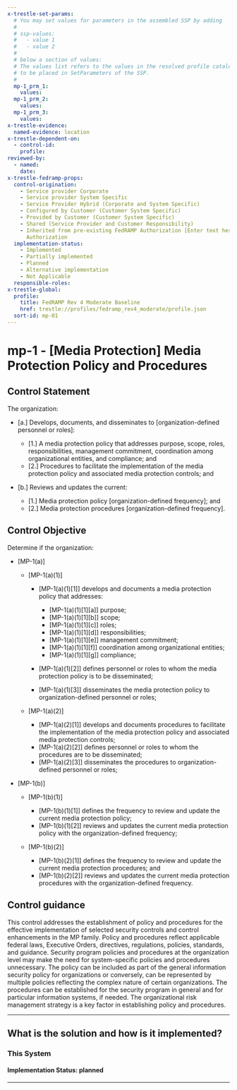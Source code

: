 ```yaml
---
x-trestle-set-params:
  # You may set values for parameters in the assembled SSP by adding
  #
  # ssp-values:
  #   - value 1
  #   - value 2
  #
  # below a section of values:
  # The values list refers to the values in the resolved profile catalog, and the ssp-values represent new values
  # to be placed in SetParameters of the SSP.
  #
  mp-1_prm_1:
    values:
  mp-1_prm_2:
    values:
  mp-1_prm_3:
    values:
x-trestle-evidence:
  named-evidence: location
x-trestle-dependent-on:
  - control-id:
    profile:
reviewed-by:
  - named:
    date:
x-trestle-fedramp-props:
  control-origination:
    - Service provider Corporate
    - Service provider System Specific
    - Service Provider Hybrid (Corporate and System Specific)
    - Configured by Customer (Customer System Specific)
    - Provided by Customer (Customer System Specific)
    - Shared (Service Provider and Customer Responsibility)
    - Inherited from pre-existing FedRAMP Authorization [Enter text here], Date of
      Authorization
  implementation-status:
    - Implemented
    - Partially implemented
    - Planned
    - Alternative implementation
    - Not Applicable
  responsible-roles:
x-trestle-global:
  profile:
    title: FedRAMP Rev 4 Moderate Baseline
    href: trestle://profiles/fedramp_rev4_moderate/profile.json
  sort-id: mp-01
---
```


# mp-1 - \[Media Protection\] Media Protection Policy and Procedures

## Control Statement

The organization:

- \[a.\] Develops, documents, and disseminates to [organization-defined personnel or roles]:

  - \[1.\] A media protection policy that addresses purpose, scope, roles, responsibilities, management commitment, coordination among organizational entities, and compliance; and
  - \[2.\] Procedures to facilitate the implementation of the media protection policy and associated media protection controls; and

- \[b.\] Reviews and updates the current:

  - \[1.\] Media protection policy [organization-defined frequency]; and
  - \[2.\] Media protection procedures [organization-defined frequency].

## Control Objective

Determine if the organization:

- \[MP-1(a)\]

  - \[MP-1(a)(1)\]

    - \[MP-1(a)(1)[1]\] develops and documents a media protection policy that addresses:

      - \[MP-1(a)(1)[1][a]\] purpose;
      - \[MP-1(a)(1)[1][b]\] scope;
      - \[MP-1(a)(1)[1][c]\] roles;
      - \[MP-1(a)(1)[1][d]\] responsibilities;
      - \[MP-1(a)(1)[1][e]\] management commitment;
      - \[MP-1(a)(1)[1][f]\] coordination among organizational entities;
      - \[MP-1(a)(1)[1][g]\] compliance;

    - \[MP-1(a)(1)[2]\] defines personnel or roles to whom the media protection policy is to be disseminated;
    - \[MP-1(a)(1)[3]\] disseminates the media protection policy to organization-defined personnel or roles;

  - \[MP-1(a)(2)\]

    - \[MP-1(a)(2)[1]\] develops and documents procedures to facilitate the implementation of the media protection policy and associated media protection controls;
    - \[MP-1(a)(2)[2]\] defines personnel or roles to whom the procedures are to be disseminated;
    - \[MP-1(a)(2)[3]\] disseminates the procedures to organization-defined personnel or roles;

- \[MP-1(b)\]

  - \[MP-1(b)(1)\]

    - \[MP-1(b)(1)[1]\] defines the frequency to review and update the current media protection policy;
    - \[MP-1(b)(1)[2]\] reviews and updates the current media protection policy with the organization-defined frequency;

  - \[MP-1(b)(2)\]

    - \[MP-1(b)(2)[1]\] defines the frequency to review and update the current media protection procedures; and
    - \[MP-1(b)(2)[2]\] reviews and updates the current media protection procedures with the organization-defined frequency.

## Control guidance

This control addresses the establishment of policy and procedures for the effective implementation of selected security controls and control enhancements in the MP family. Policy and procedures reflect applicable federal laws, Executive Orders, directives, regulations, policies, standards, and guidance. Security program policies and procedures at the organization level may make the need for system-specific policies and procedures unnecessary. The policy can be included as part of the general information security policy for organizations or conversely, can be represented by multiple policies reflecting the complex nature of certain organizations. The procedures can be established for the security program in general and for particular information systems, if needed. The organizational risk management strategy is a key factor in establishing policy and procedures.

______________________________________________________________________

## What is the solution and how is it implemented?

<!-- For implementation status enter one of: implemented, partial, planned, alternative, not-applicable -->

<!-- Note that the list of rules under ### Rules: is read-only and changes will not be captured after assembly to JSON -->

### This System

<!-- Add implementation prose for the main This System component for control: mp-1 -->

#### Implementation Status: planned

______________________________________________________________________
